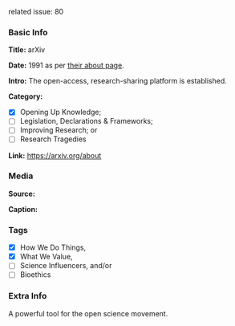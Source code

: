 related issue: 80
### Basic Info

**Title:**
arXiv

**Date:**
1991 as per [their about page](https://arxiv.org/about).

**Intro:**
The open-access, research-sharing platform is established.

**Category:** 

- [x] Opening Up Knowledge;
- [ ] Legislation, Declarations & Frameworks;
- [ ] Improving Research; or
- [ ] Research Tragedies

**Link:**
https://arxiv.org/about
### Media

**Source:** 

**Caption:** 

### Tags

- [x] How We Do Things, 
- [x] What We Value, 
- [ ] Science Influencers, and/or 
- [ ] Bioethics

### Extra Info

A powerful tool for the open science movement.

